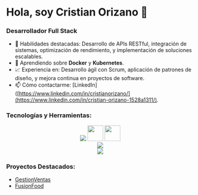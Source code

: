 # Hola, soy Cristian Orizano 👋

### Desarrollador Full Stack

- 💪 Habilidades destacadas: Desarrollo de APIs RESTful, integración de sistemas, optimización de rendimiento, y implementación de soluciones escalables.
- 🌱 Aprendiendo sobre **Docker** y **Kubernetes**.
- 📈 Experiencia en: Desarrollo ágil con Scrum, aplicación de patrones de diseño, y mejora continua en proyectos de software.
- 📫 Cómo contactarme: [LinkedIn]([https://www.linkedin.com/in/cristianorizano/](https://www.linkedin.com/in/cristian-orizano-1528a1311/).

### Tecnologías y Herramientas:

<div align="center">
      <img src="https://skillicons.dev/icons?i=java,spring,cs,dotnet,nodejs,express,prisma,postman" />
     <img src="https://cdn.jsdelivr.net/gh/devicons/devicon@latest/icons/microsoftsqlserver/microsoftsqlserver-original-wordmark.svg"width="42" height="42"/>
      <img src="https://cdn.jsdelivr.net/gh/devicons/devicon@latest/icons/mysql/mysql-original-wordmark.svg"width="42" height="42" /> <br>
      <img src="https://skillicons.dev/icons?i=react,vite,angular,css,html,js,ts,bootstrap" /><br>
       <img src="https://skillicons.dev/icons?i=nestjs" /><br>


</div>

### Proyectos Destacados:

- [GestionVentas](https://github.com/CristianOrizano/App-GestionVentas-Angular)
- [FusionFood](https://github.com/CristianOrizano/App-FusionFood-React)
